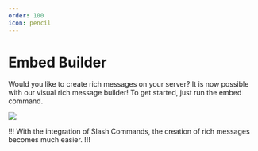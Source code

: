 ```yaml
---
order: 100
icon: pencil
---
```


# Embed Builder

Would you like to create rich messages on your server? It is now possible with our visual rich message builder! To get started, just run the embed command.

![](https://cdn.discordapp.com/attachments/925135972251881482/925144978664067162/embedbuilderpingu.png)

!!!
With the integration of Slash Commands, the creation of rich messages becomes much easier.
!!!